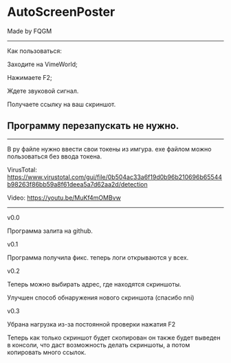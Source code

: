 # AutoScreenPoster

Made by FQGM

-------------

Как пользоваться:

Заходите на VimeWorld;

Нажимаете F2;

Ждете звуковой сигнал.

Получаете ссылку на ваш скриншот.

Программу перезапускать не нужно.
-----
-----------

В py файле нужно ввести свои токены из имгура.
exe файлом можно пользоваться без ввода токена.

VirusTotal: https://www.virustotal.com/gui/file/0b504ac33a6f19d0b96b210696b65544b98263f86bb59a8f61deea5a7d62aa2d/detection

Video: https://youtu.be/MuKf4mOMBvw

-----------

v0.0

Программа залита на github.


v0.1

Программа получила фикс. теперь логи открываются у всех.


v0.2

Теперь можно выбирать адрес, где находятся скриншоты.

Улучшен способ обнаружения нового скриншота (спасибо nni)

v0.3

Убрана нагрузка из-за постоянной проверки нажатия F2

Теперь как только скриншот будет скопирован он также будет выведен в консоли, что даст возможность делать скриншоты, а потом копировать много ссылок.
